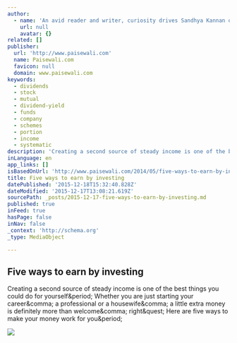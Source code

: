 ```yaml
---
author:
  - name: 'An avid reader and writer, curiosity drives Sandhya Kannan on a constant search for knowledge, wisdom, intelligence, and new perspectives on all things under the sun.'
    url: null
    avatar: {}
related: []
publisher:
  url: 'http://www.paisewali.com'
  name: Paisewali.com
  favicon: null
  domain: www.paisewali.com
keywords:
  - dividends
  - stock
  - mutual
  - dividend-yield
  - funds
  - company
  - schemes
  - portion
  - income
  - systematic
description: 'Creating a second source of steady income is one of the best things you could do for yourself. Whether you are just starting your career, a professional or a housewife, a little extra money is definitely more than welcome, right? Here are five ways to make your money work for you.'
inLanguage: en
app_links: []
isBasedOnUrl: 'http://www.paisewali.com/2014/05/five-ways-to-earn-by-investing/'
title: Five ways to earn by investing
datePublished: '2015-12-18T15:32:40.828Z'
dateModified: '2015-12-17T13:08:21.619Z'
sourcePath: _posts/2015-12-17-five-ways-to-earn-by-investing.md
published: true
inFeed: true
hasPage: false
inNav: false
_context: 'http://schema.org'
_type: MediaObject

---
```

<article style=""><h1>Five ways to earn by investing</h1><p>Creating a second source of steady income is one of the best things you could do for yourself&amp;period; Whether you are just starting your career&amp;comma; a professional or a housewife&amp;comma; a little extra money is definitely more than welcome&amp;comma; right&amp;quest; Here are five ways to make your money work for you&amp;period;</p><img src="http://www.paisewali.com/test/wp-content/uploads/2014/05/7410351752_9d312094c0_o.jpg" /></article>